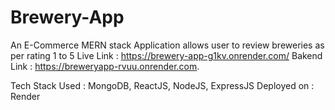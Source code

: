 # Brewery-App
An E-Commerce MERN stack Application allows user to review breweries as per rating 1 to 5 
Live Link : https://brewery-app-g1kv.onrender.com/
Bakend Link : https://breweryapp-rvuu.onrender.com.

Tech Stack Used : MongoDB, ReactJS, NodeJS, ExpressJS 
Deployed on : Render
